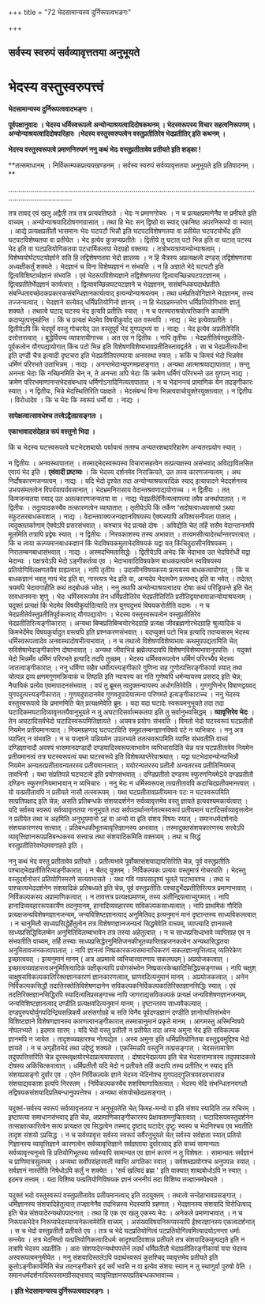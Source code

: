 +++
title = "72 भेदसामान्यस्य दुर्निरूपत्वभङगः"

+++


## सर्वस्य स्वरुपं सर्वव्यावृत्ततया अनुभूयते

# **भेदस्य वस्तुस्वरुपत्त्वं**

 

**भेदसामान्यस्य दुर्निरूपत्ववादभङ्गः ।**

**पूर्वपक्षानुवादः । भेदस्य धर्मिस्वरूपत्वे अन्योन्याश्रयत्वादिदोषकथनम् । भेदस्वरूपस्य विचार सहत्वनिरूपणम् । अन्योन्याश्रयत्वादिदोषपरिहारः ।भेदस्य वस्तुस्वरुपत्वेन वस्तुप्रतीतिरेव भेदप्रतीतिर् इति कथनम् ।**

**भेदस्य वस्तुस्वरूपत्वे प्रमाणनिरुपणं ननु कथं भेदः वस्तुप्रतीतावेव प्रतीयते इति शड्का !**

**तत्समाधानम् । निर्विकत्म्पकप्रत्ययखण्डनम् । सर्वस्य स्वरुपं सर्वव्यावृत्ततया अनुभूयते इति प्रतिपादनम् । **

............................................................................................................................................................

तत्र तावद् एवं खलु अद्वैती तत्र तत्र प्रत्यवतिष्ठते । भेदः न प्रमाणगोचरः । न च प्रत्यक्षप्रमाणेनैव स प्रमीयते इति वाच्यम् । अन्योन्याश्रयादिदोषगणग्रासात् । तथा हि भेदः सन् द्विष्ठो वा स्याद् एकनिष्ठ अपरनिरूप्यो वा स्यात् । आद्ये प्रत्यक्षप्रतीतौ भासमानः भेदः घटपटौ भिन्नौ इति घटपटविशेषणतया वा प्रतीयेत घटपटयोर्भेद इति घटपटविशेष्यतया वा प्रतीयेत । भेद इत्येव कुत्राप्यप्रतीतेः । द्वितीये तु घटात् पटो भिन्न इति वा घटात् पटस्य भेद इति वा घटप्रतियोगिकतया पटधार्मिकतया भेदग्रहो वक्तव्यः । तत्रोभयत्राप्यन्योन्याश्रत्वम् । विशेष्ययोर्घटपटयोर्ज्ञाने सति हि तद्विशेषणतया भेदो ज्ञातव्यः । न हि चैत्रस्य अप्रत्यक्षत्वे दण्डस् तद्विशेषणतया अध्यक्षीकर्तुं शक्यते । भेदज्ञानं च विना विशेष्यज्ञानं न संभवति । न हि अज्ञाते भेदे घटपटौ इति द्वित्वविशिष्टार्थज्ञानं संभवति । एवं भेदरूपविशेष्यज्ञाने तद्विशेषणतया द्वित्वावच्छिन्नघटपटज्ञानम् । द्वित्वप्रतीतेर्भेदज्ञानं कार्यत्वात् । द्वित्वावच्छिन्नघटपटज्ञाने च भेदज्ञानम्, ससंबन्धिकपदार्थप्रतीतेः संबन्धितावच्छेदकप्रकारकसंबन्धिज्ञानकार्यत्वाद् इत्यन्योन्याश्रयत्वम् । तथा धर्मप्रतियोगिज्ञाने भेदज्ञानम्, तस्य तज्जन्यत्वात् । भेदज्ञाने सत्येवद् धर्मिंप्रतियोगिनो ज्ञानम् । न हि भेदग्रहमन्तरेण धर्मिप्रतियोगिभावः ज्ञातुं शक्यते । तथात्वे घटाद् घटस्य भेद इत्यपि प्रतीतिः स्यात् । न च परस्पराश्रयोत्पत्तिकानि कार्याणि कदाप्युत्पत्तुमर्हन्ति । किं च प्रत्यक्षं भेदमेव विषयीकुर्याद् उत वस्त्वपि । नाद्य । भेद इत्येवाप्रतीतेः । द्वितीयेऽपि किं भेदपूर्वं वस्तु गोचरयेद् उत वस्तुपूर्वं भेदं युगपदुभयं वा । नाद्यः । भेद इत्येव अप्रतीतेरिति दत्तोत्तरत्वात् । बुद्धेर्विरम्य व्यापारायेोगाच्च । अत एव न द्वितीयः । नापि तृतीयः । भेदप्रतीतिर्वस्तुप्रतीति-पूर्वकत्वेन यौगपद्यायोगात् किंच पटो भिन्न इति विशेषणविशेष्यभावप्रतीतिस्तावद्वर्तते । सा च भेदप्रतीत्यधीना इति दण्डी चैत्र इत्यादी दृष्टचरा इति भेदप्रतीतिपरम्परया अनवस्था स्यात् । ककिं च किमयं भेदो भिन्नमेव धर्मिणं परिरभते उताभिन्नम् । नाद्यः । अनन्तभेदाभ्युपगमप्रसङ्गात् । अन्यथा आत्माश्रयाद्यापातात् । सन्तु अनन्ता भेदाः किं नच्छिनमिति चेन् न, ते अनन्ता अपि भेदाः किं क्रमेण धर्मिणं परिरभन्ते उत युगपन् नाद्य । क्रमेण परिरभमाणानन्तभेदसंबन्धाय धर्मिणोऽनादिनित्यतापातात् । न च भेदानन्त्यं प्रामाणिकं येन तदङ्गीकारः स्यात् । न द्वितीयः, भिन्ने भेदस्थितिरिति पक्षक्षते । भेदसंबन्धं विना भिन्नत्ववाचोयुक्तेरयुक्तत्वात् । न द्वितीयः । विरोधादेव । कि च भेदः कि स्वरूपं धर्मो वा । नाद्यः ।

**सापेक्षत्वात्सावधेश्च तत्त्वेऽद्वैतप्रसङ्गतः ।**

**एकाभावादसंदेहान्न रूपं वस्तुनो भिदा ।**

किं च भेदस्य घटस्वरूपत्वे घटभेदशब्दयोः पर्यायत्वं ततश्च अन्यतरशब्दपरिहारेण अन्यतरप्रयोग स्यात् ।

न द्वितीयः । अनवस्थापातात् । तरमाद्भेदस्वरूपस्य विचारासहत्वेन तत्प्रत्यक्षस्य असंभवाद् अविद्याविलसित एवायं भेद इति । **एवंवादी प्रष्टव्यः** । कि भेदस्य दर्शनमेव निराक्रियते, उत तस्य कारणजन्यत्वम् । अथ निर्दोषकारणजन्यत्वम् । नाद्यः । यदि भेदो दृश्येत तदा अन्योन्याश्रयत्वादिकं स्याद् इत्यापादने भेददर्शनस्य उभयसंमतत्वेन विपर्ययापर्यवसानात् । भेदभ्रमनिरासाय वेदान्तश्रवणाद्ययोगाच्च । न द्वितीयः । तत् किमजन्यतया स्याद् उत अतत्कारणजन्यतया वा । नाद्यः भेदप्रतीतेर्नित्यत्वापत्त्या तवैव अनर्थापातात् । न द्वितीयः । तदुत्पादकस्यैव तत्कारणत्वेन व्याघातात् । तृतीयेऽपि किं तर्केण 'सदोषत्वाध्यवसायो ऽथवा स्फुटतरबाधकवशात् । नाद्यः । वेदान्तवाक्यजन्यज्ञानविषयस्य ऐक्यस्यापि अविश्वसनीयता पातात् । त्वदुक्ततर्काणाम् ऐक्येऽपि प्रसरसंभवात् । कश्चात्र भेद प्रत्यक्षे दोषः । अविद्येति चेत् तर्हि ससैव वेदान्तानामपि मूलमिति तत्रापि प्रद्वेषः स्यात् । न द्वितीयः । निरवकाशस्य तस्य अभावात् । तत्त्वमसीत्यादेरर्थान्तरपरत्वात् । किं च त्वया कल्प्यमानबाधकज्ञानं किं भेदविषयकमुताभेदविषयकं यद्वा यत् किंचिदुदासीनविषयकम् । निरालम्बनबाधासंभवात् । नाद्यः । अस्मदभिमतासिद्धेः । द्वितीयेऽपि अभेदः किं भेदाभाव उत भेदविरोधी यद्वा भेदान्यः । पक्षत्रयेऽपि भेदो ऽङ्गीकर्तव्य एव । भेदाभावादिविषयकेण बाधकप्रत्ययेन स्वविषयस्य प्रतियोगिविलक्षणतयैव ग्राह्यत्वात् । नापि तृतीयः । उदासीनविषयकस्य प्रत्ययस्य बाधकत्वायोगात् । किं च बाधकज्ञानं भवतु नायं भेद इति वा, नास्त्यत्र भेद इति वा, अन्यदेव भेदरूपेण प्रत्यभाद् इति वा भवेत् । तदेतत् त्रयमपि भेदावगाहीति कथं तद्बोधकं भवेत् । ननु तथापि अन्योन्याश्रयत्वादयः दोषाः कथं परिड्रियन्ते इति चेत् सावधानमनाः शृणु । भेदः धर्मिस्वरूपमेव तेन धर्मिप्रतीतिरेव भेदप्रतीतिरिति प्रतीतिद्वयाभावान्नान्योयाश्रयत्वम् । यदुक्तं प्रत्यक्षं किं भेदमेव विषयीकुर्यादित्यादि तत्र युगपदुभयं विषयकरोतीति वदामः । न च भेदप्रतीतेर्वस्तुप्रतीतिपूर्वकत्वाद् यौगपद्यायोगः । भेदस्य वस्तुस्वरूपत्वेन वस्तुप्रतीतिरेव भेदप्रतीतिरित्यङ्गीकारात् । अन्यथा बिम्बप्रतिबिम्बयोरभेदग्राहि प्रत्यक्ष जीवब्रह्मणोरभेदग्राहि श्रुत्यादिकं च किमभेदेंमेव विषयकुर्यादुत वस्त्वपि इति प्रश्नकरणसंभवात् । यदप्युक्तं पटो भिन्न इत्यादि तदप्यसारम् भेदस्य धर्मिस्वरूपत्वादेव अनवस्थादोषभीत्यभावात् । न च तथात्वे विशेषणविशेष्यभावः कथमुपपद्यतामिति चेत् सविशेषाभेदाङ्गीकारेण दोषाभावात् । अन्यथा जीवाभिन्नं ब्रह्मेत्यादावपि विशेषणविशेष्यभावानुपपत्तिः । यदुक्तं भेदो भिन्नर्मेव धर्मिणं परिरभते इत्यादि तदपि तुच्छम् । भेदस्य धर्मिस्वरूपत्वेन धर्मिणं परिरभ्यैव भेदस्य जातत्वाङ्गीकारात् । ननु धर्मिणा सहैव धर्मोत्पत्त्यङ्गीकारे गुणिना सह गुणोत्पत्तिरङ्गीकार्या स्यात् तथा चोत्पन्न द्रव्य क्षणमगुणमक्रियाकं च तिष्ठति इति न्यायस्य का गति गुणेष्वपि धर्मन्यायस्य प्रसराद् इति चेन्न; नैयायिकं प्रत्येव एवमापादनसंभवात् । वयं तु ब्रूमस् त्वदुक्तन्यायस्य अधोगतिरेवेति । गुणगुणिनोर् विषाणद्वयवद् युगपदुत्पत्त्यङ्गीकारात् । गुणवदुपादानमेव गुणवदुपादेयात्मना परिणमते इत्यङ्गीकाराच्च । ननु भेदस्य वस्तुस्वरूपत्वे कि प्रमाणमिति चेत् प्रत्यक्षमेवेति ब्रूमः । यदा यदा घटादेः स्वरूपमनुभूयते तदा तदा घटादिकमघटादिव्यावृत्ततयैवानुभूयते न तु अघटादिसर्वात्मकतया इति तु सर्वानुभवसिद्धम् । **व्यावृत्तिरेव भेदः** । तेन अघटादिसर्वभेदो घटादिस्वरूपमितिज्ञायते । अयमत्र प्रयोगः संभवति । विमतो भेदो घटस्वरूपं घटप्रतीतौ नियमेन प्रतीयमानत्वात् । नियमग्रहणाद् घटपटाविति समूहालम्बनज्ञानविषये पटे न व्यभिचारः । ननु अत्र व्याप्तिर् न संभवति । न च यज्ज्ञाने यन्नियमेन उपलभ्यते ततत्स्वरूपमिति व्याप्ति संभवतीति वाच्यं दण्डिज्ञानादौ अवश्यं भासमानदण्डादौ दण्डयादिस्वरूपत्वाभावेन व्यभिचारादिति चेन्न यत्र घटप्रतीतावेव नियमेन प्रतीयमानत्वं तत्र घटस्वरूपत्वं यथा घटस्वरूपे इति विशेषव्याप्तेरेवाश्रयात् । यद्वा घटभेदावन्योन्याभिन्नौ नियमेन अन्यतरप्रतीतावन्यतरस्य प्रतीयमानत्वात् । ययोरन्यतरस्य प्रतीतौ अन्यतरस्य प्रतीतिनियमस् तावभिनौ । यथा संप्रतिपन्ने घटघटत्वे इति प्रयोगसंभवात् । दण्डिप्रतीतो दण्डस्य स्फुरणनियमेSपे दण्डप्रतीतौ दण्डिनः स्फुरणनियमाभावान् न व्यभिचारः । ननु भेदः न धर्मिस्वरूपस् तत्प्रतीतावपि कदाचिदप्रतीयमानत्वात् । यो यत्प्रतीतावपि न प्रतीयते नासौ तत्स्वरूपम् । यथा घटप्रतीतावप्रतीयमानः पटः न घटस्वरूपमिति सत्प्रतिपक्षाद् इति चेन्न; असति प्रतिबन्धके संशयादर्शनेन सर्वव्यावृत्तमेव वस्तु ज्ञायते इत्यवश्यमकार्यत्वात् । यदि सर्वस्य स्वरूपं सर्वव्यावृत्ततया नानुभूयते तदा सर्वपदार्थान्तर्गतात्मस्वरूपं प्रतीयमानं घटादिसर्वव्यावृत्तत्वेन न प्रतीयेत तथा च अहमिति अनुभूयमानो ऽहं वा अन्यो वा इति संशय विषयः स्यात् । समानधर्मदर्शनादेः संशयकारणस्य सत्त्वात् । प्रतिबन्धकीभूतव्यावृत्तिज्ञानस्य अभावात् । तस्मादुक्तसंशयकारणस्य सत्त्वेऽपि व्यावृत्तिज्ञानरूपप्रतिबन्धकस्य सत्त्वान्न तथा संशयादिकमिति वक्तव्यम् । तथा च सिद्धं वस्तुप्रतीतिरेवभेदमवगाहते इति ।

ननु कथं भेद वस्तु प्रतीतावेव प्रतीयते । प्रतीत्यभावे पूर्वोक्तसंशयाद्यापत्तिरिति चेन्न, पूर्व वस्तुप्रतीतिः पश्चाद्भेदप्रतीतिरित्यङ्गीकारात् । न चैतद् युक्तम् । निर्विकल्पकः प्रत्ययः वस्तुमात्रं गोचरयति । भेदस्तु वस्तुदर्शनोत्तरं प्रतियोगिस्मरणे सत्यवभासते । यथा गवि गवयसादृश्यं भूतले घटाभावश्च । तथा च पाश्चात्यभेददर्शनेन संशयादिकं प्रतिबध्यते इति चेन्न, पूर्व वस्तुप्रतीतिः पश्चादुर्भेदप्रतीतिरित्यत्र प्रमाणाभावात् । निर्विकल्पकस्य अप्रामाणिकत्वात् । न तावत्तत्र प्रत्यक्षप्रमाणम्, तस्य अतीन्द्रियत्वाभ्युगमात् । नापि हानादिव्यवहाररूपकार्येण तदनुमानम्, हानादिव्यवहारस्य सविकल्पकसाध्यत्वात् । नापि प्राथमिकं गौरिति प्रत्यक्षजन्यविशेषणज्ञानजन्यम्, जन्यविशिष्टज्ञानत्वाद् अनुमितिवद् इत्यनुमानं मानं दृष्टान्तस्य साध्यविकलत्वात् । न चानुमितौ साध्यप्रसिद्धेर्हेतुत्वेन तत्र विशेषणज्ञानजन्यत्वं सिद्धमेवेति वाच्यम्, व्याप्त्यादि ज्ञानसत्त्वे साध्यप्रसिद्धिविलम्बेन अनुमितिविलम्बाभावेन तत्र तस्या अहेतुत्वात् । न च साध्यप्रसिध्दभावे व्याप्तिग्रह एव न संभवतीति वाच्यम्, तर्हि तस्याः साध्यप्रसिद्धेरनुमितिजनकीभूतव्याप्तिग्रहजनकत्वेन अन्यथासिद्धतया अनुमितावजनकत्वापातात् । नापि ज्ञानत्वं निष्प्रकारकत्वसमानाधिकरणं सकलज्ञानवृत्तित्वाद् व्यतिरेकेण इच्छात्ववत् । इत्यनुमानं मानम् ( अत्र अप्रमात्वे व्यभिचारवारणाय सकलपदम् ) अप्रयोजकत्वात् । इच्छात्वव्यवहारत्वअनुमितित्वादिकं पक्षीकृत्यापि प्रयोगसंभवेन निष्प्रकारकेच्छादिसिद्धिप्रसङ्गाच्च । नापि चक्षुश् चाक्षुषसविकल्पकातिरिक्तज्ञानकारणं ज्ञानकारणत्वात्, घ्राणवदित्यनुमानं मानम् । अप्रयोजकत्वात् । अनेन निर्विकल्पकसिद्धौ तदातिरक्तेतिविशेषणदानेन सविकल्पकनिर्विकल्पकातिरिक्तज्ञानसिद्धिः स्यात् । एवं तदतिरिक्तज्ञानसिद्धिरपि स्यादित्यतिप्रसङ्गाच्च नापि जागराद्यसविकल्पकं प्रत्यक्षं जन्यविशेषणज्ञानजन्यम्, जन्यविशिष्टज्ञानत्वाद् दण्डीति प्रत्यक्षवदित्यनुमानं मानम् । दृष्टान्तस्य साध्यवैकल्यात् । दण्डपुरुपयोर्युगपदिन्द्रियसन्निकर्षे असंसर्गाग्रहे च सति विनैव पूर्वदण्डज्ञानं दण्डीति ज्ञानोत्पत्तिसंभवेन विशिष्टज्ञाने विशेषणज्ञानस्य कारणत्वानङ्गीकारात् तस्मान्नानुमानं प्रकृते मानम् । आगमस्तु अस्मिन्विषये नोपलभ्यते । इदमत्र सारम् । यदि भेदो वस्तु प्रतीतौ न प्रतीयेत तदा अस्य अमुना भेद इति सविकल्पक ज्ञानमपि न जायेत । तादृशव्यवहारश्च नोत्पद्येत । अस्य अमुना इति धर्मिप्रतियोगितया वस्तुद्वयमुद्दिश्य भेदो ज्ञायते । न च अगृहीतभेदं तथा उद्देष्टुं शक्यते । एकस्मिन्नपि वस्तुनि तत्प्रसङ्गात् । भेदसत्तामात्रेण तदुपपत्तित्तरिति चेन्न दूरस्थवृक्षयोरभेदाप्रत्ययापातात् । दोषादभेदप्रत्यय इति चेन्न भेदसत्तामात्रस्य तदुपपादकत्वे दोषस्य अकिंचित्करत्वात् । धर्मिप्रतीतौ यदि मेदो न प्रतीयते तर्हि कदापि तस्य प्रतीतिर् न स्याद् इति संशयप्रसङ्गो दुर्वार एव । एतेन निर्विकल्पके ज्ञाने भेदस्य भेदिनोश्च युगपदद्गुलित्रयवदवभासान्न संशयाद्यवकाश इत्यपि निरस्तम् । निर्विकल्पकस्यैव शशविषाणायितत्वात् । भेदस्य भेदि संभन्धितानवगतौ तद्विषयकसंशयादिप्रतिबन्धानुपपत्तेश्च । अन्यथा संशयोच्छेदप्रसङ्गात् ।

यदुक्तं-सर्वस्य स्वरूपं सर्वव्यावृत्ततया न अनुभूयतेति चेत् किमह-मन्यो वा इति संशय स्यादिति तन्न रुचिरम् । इष्टापत्या समाधानसंभवाद् इति चेन्न, अप्रामाणिकाङ्गीकारस्य प्रेक्षावतामनुचितत्वात् । घटादिरूपवस्तुदर्शनेन तत्साक्षात्कारित्वेन सत्य प्रत्यक्षत एव सिद्धत्वेन तस्माद् दृष्टाद् घटादेर् दृष्टुः स्वस्य च भेदनिश्चय एव भवतीति तादृश संशयो ऽप्रसिद्ध । न च सर्वव्यावृत्त सर्वस्य स्वरूपं सर्वैरनुभूयते चेत् सर्वस्य सर्वज्ञता स्यात् प्रतियो गिज्ञानस्य व्यावृत्तिज्ञाने कारणत्वेन सर्वव्यावृत्तिज्ञाने सर्वज्ञताया दुर्वारत्वाद् इति वाच्यं सामान्यतः सर्वव्यावृत्त्यनुभवे हि प्रतियोगिभूतस्य सर्वस्यापि सामान्यत एव ज्ञानं कारणं न तु विशेषतः । सामान्यतः सर्वज्ञानं च प्राणिमात्रसुलभम् । अन्यथा सर्वोपसंहारवती व्याप्ति अगतिका स्यात् । सर्वशब्दप्रयोगश्च अनुपपन्नः स्यात् । सर्वज्ञानं नास्तीति निषेधोऽपि कर्तुं न शक्येत । 'सर्वं खल्विदं ब्रह्म ' इति वाक्यात् शाब्दबोधोऽपि न स्यात् । इदमत्र तत्त्वम् । यदा विशिष्य यत्प्रतियोगिविषयक ज्ञानं जननीयं तदा विशिष्य तज्ज्ञानमपेक्ष्यते ।

यदुक्तं भदो वस्तुस्वरूपं वस्तुप्रतीतावेव प्रतीयमानत्वाद् इति तदयुक्तम् । तथात्वे सन्देहाभावप्रसङ्गात् । धर्मिज्ञानस्य संशयादिहेतुत्वात् तज्ज्ञानेनैव तदभिन्नस्य भेदस्यापि ग्रहणात् । भेदज्ञानस्य संशयादि विरोधित्वाद् इति चेन्न संशयादेरन्यथोपपादनात् । तथा हि एक एव खलु एकस्य भेदः । अनेकले प्रमाणाभावात् । न च निरूपकभेदेन निरूप्यभेदस्याप्यनेकत्वमेवेति वाच्यम् । असंख्यविषयनिरूप्यस्यापि ईश्वरज्ञानस्य एकत्वदर्शनात् । स च भेदो वस्तुप्रतीतौ प्रतीयते एव । तत्र च भेदे घटप्रतियोगित्वं पटप्रतियोगित्वमित्यादयोऽनन्ता धर्माः सन्त्येव । तत्र भेदनिष्ठो यत्प्रतियोगिकत्वादिधर्मः सादृश्यादिवशान्न प्रतीयते तत्र संशयादिकमुत्पद्यते इति न तत्रापि भेदस्य अप्रतीतिः । अतः संशयादेरन्यथोपपत्तेर्न तदर्थं धर्मिप्रतीतौ भेदाप्रतीतिरङ्गीकार्या यया भेदस्य अस्वरूपत्वमनुमीयेत । ननु संशयादिस्तलेऽपि पदार्थस्वरूपं कुतश्चिद् व्यावृत्तमेव प्रतीयते इति कुतोऽङ्गीकार्यमिति चेन्न तदनङ्गीकारे इदं सर्वं भवति न वा इत्येव संशयः स्यान् न तु स्थाणुर्वा पुरुषो वेति । समानधर्मदर्शनादिरूपसामग्रीसद्भावाद् व्यावृत्तिज्ञानरूपप्रतिबन्धकाभावाच्च ।

**। इति भेदसामान्यस्य दुर्निरूपत्ववादभङ्गः ।**

 

